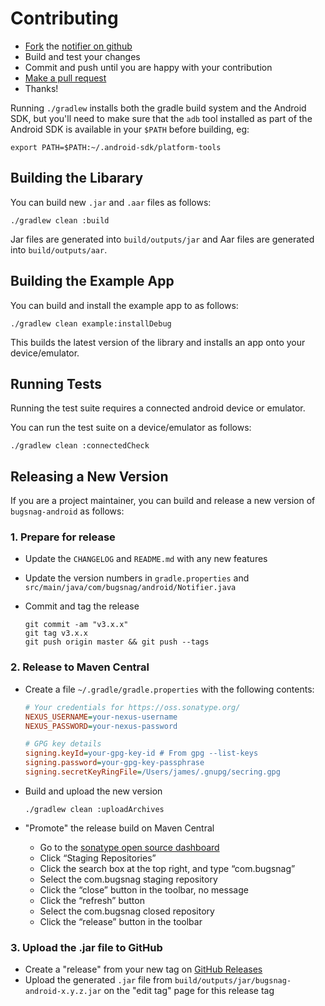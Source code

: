Contributing
============

-   [Fork](https://help.github.com/articles/fork-a-repo) the [notifier on github](https://github.com/bugsnag/bugsnag-android)
-   Build and test your changes
-   Commit and push until you are happy with your contribution
-   [Make a pull request](https://help.github.com/articles/using-pull-requests)
-   Thanks!

Running `./gradlew` installs both the gradle build system and the Android SDK,
but you'll need to make sure that the `adb` tool installed as part of the
Android SDK is available in your `$PATH` before building, eg:

```
export PATH=$PATH:~/.android-sdk/platform-tools
```


Building the Libarary
---------------------

You can build new `.jar` and `.aar` files as follows:

```shell
./gradlew clean :build
```

Jar files are generated into `build/outputs/jar` and Aar files are generated into
`build/outputs/aar`.


Building the Example App
------------------------

You can build and install the example app to as follows:

```shell
./gradlew clean example:installDebug
```

This builds the latest version of the library and installs an app onto your
device/emulator.


Running Tests
-------------

Running the test suite requires a connected android device or emulator.

You can run the test suite on a device/emulator as follows:

```shell
./gradlew clean :connectedCheck
```


Releasing a New Version
-----------------------

If you are a project maintainer, you can build and release a new version of
`bugsnag-android` as follows:

### 1. Prepare for release

-   Update the `CHANGELOG` and `README.md` with any new features

-   Update the version numbers in `gradle.properties` and `src/main/java/com/bugsnag/android/Notifier.java`

-   Commit and tag the release

    ```shell
    git commit -am "v3.x.x"
    git tag v3.x.x
    git push origin master && git push --tags
    ```

### 2. Release to Maven Central

-   Create a file `~/.gradle/gradle.properties` with the following contents:

    ```ini
    # Your credentials for https://oss.sonatype.org/
    NEXUS_USERNAME=your-nexus-username
    NEXUS_PASSWORD=your-nexus-password

    # GPG key details
    signing.keyId=your-gpg-key-id # From gpg --list-keys
    signing.password=your-gpg-key-passphrase
    signing.secretKeyRingFile=/Users/james/.gnupg/secring.gpg
    ```

-   Build and upload the new version

    ```shell
    ./gradlew clean :uploadArchives
    ```

-   "Promote" the release build on Maven Central

    -   Go to the [sonatype open source dashboard](https://oss.sonatype.org/index.html#stagingRepositories)
    -   Click “Staging Repositories”
    -   Click the search box at the top right, and type “com.bugsnag”
    -   Select the com.bugsnag staging repository
    -   Click the “close” button in the toolbar, no message
    -   Click the “refresh” button
    -   Select the com.bugsnag closed repository
    -   Click the “release” button in the toolbar

### 3. Upload the .jar file to GitHub

-   Create a "release" from your new tag on [GitHub Releases](https://github.com/bugsnag/bugsnag-android/releases)
-   Upload the generated `.jar` file from `build/outputs/jar/bugsnag-android-x.y.z.jar` on the "edit tag" page for this release tag
